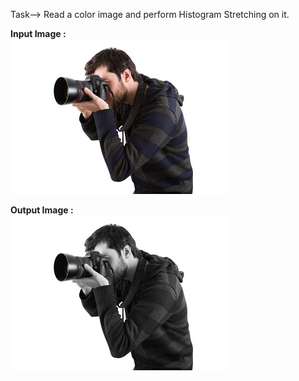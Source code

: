 Task--> Read a color image and perform Histogram Stretching on it.  <br />

**Input Image :**<br />
![](img.jpeg)
<br />

**Output Image :**<br />
![](img1.png)

